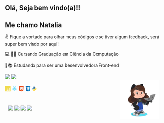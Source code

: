 ## Olá, Seja bem vindo(a)!!
## Me chamo **Natalia**

✌️ Fique a vontade para olhar meus códigos e se tiver algum feedback, será super bem vindo por aqui!

:computer: :woman_student: Cursando Graduação em Ciência da Computação

🚀📚 Estudando para ser uma Desenvolvedora Front-end
 
 
 
<div>
  <img width="50%" src="https://github-readme-stats.vercel.app/api?username=NataliadeMenezes&show_icons=true&theme=dark&hide_border=true"/>
  <img width="49%" src="https://github-readme-stats.vercel.app/api/top-langs?username=NataliadeMenezes&show_icons=true&locale=en&layout=compact&theme=dark&hide_border=true"/>
</div>

 <img align="right" width="25%" src="img/octocat-1.png" hspace="1%" alt="Meu avatar com um computador na mão">
<div style="display: inline_block" style="margin: 10px"><br>
  <img align="center" alt="Natalia-Js" width="3.5%" src="https://raw.githubusercontent.com/devicons/devicon/master/icons/javascript/javascript-plain.svg">
  
  <img align="center" alt="Natalia-React" width="3.5%" src="https://raw.githubusercontent.com/devicons/devicon/master/icons/react/react-original.svg">
  
  <img align="center" alt="Natalia-HTML" width="3.5%" src="https://raw.githubusercontent.com/devicons/devicon/master/icons/html5/html5-original.svg">
  
  <img align="center" alt="Natalia-CSS" width="3.5%" src="https://raw.githubusercontent.com/devicons/devicon/master/icons/css3/css3-original.svg">
  
  <img align="center" alt="Natalia-Python" width="3.5%" src="https://raw.githubusercontent.com/devicons/devicon/master/icons/python/python-original.svg">
</div>
  
##

<div style="margin: 10px"><br>
  <a href="mailto:nataliademenezes98@gmail.com"><img src="https://img.shields.io/badge/Gmail-D14836?style=for-the-badge&logo=gmail&logoColor=white" target="_blank"></a>
  <a href="https://www.linkedin.com/in/nataliademenezes/" target="_blank"><img src="https://img.shields.io/badge/-LinkedIn-%230077B5?style=for-the-badge&logo=linkedin&logoColor=white" target="_blank"></a> 
  <a href="http://api.whatsapp.com/send?1=pt_BR&amp;phone=5551985981920." target="_blank"><img src="https://img.shields.io/badge/WhatsApp-25D366?style=for-the-badge&logo=whatsapp&logoColor=white"></a>
 <a href="https://nataliademenezes.github.io/" target-"_blank"><img src="https://img.shields.io/badge/-Portf%C3%B3lio-%23af32e9?style=for-the-badge&"></a>
   
</div>
